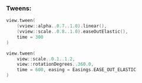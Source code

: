 ### Tweens:

```kotlin
view.tween(
	(vview::alpha..0.7..1.0).linear(),
	(vview::scale..0.8..1.0).easeOutElastic(),
	time = 300
)
```

```kotlin
view.tween(
	view::scale..0.1..1.2,
	view::rotationDegrees..360.0,
	time = 600, easing = Easings.EASE_OUT_ELASTIC
)
```
